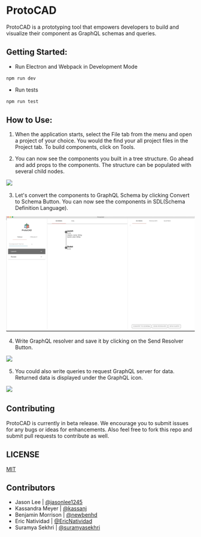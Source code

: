 # ProtoCAD

ProtoCAD is a prototyping tool that empowers developers to build and visualize their component as GraphQL schemas and queries.


## Getting Started:
- Run Electron and Webpack in Development Mode
```bash
npm run dev
```
- Run tests
```bash
npm run test
```

## How to Use:
1. When the application starts, select the File tab from the menu and open a project of your choice. You would the find your all project files in the Project tab. To build components, click on Tools.

2. You can now see the components you built in a tree structure. Go ahead and add props to the components. The structure can be populated with several child nodes.

![](build-ui.gif)

3. Let's convert the components to GraphQL Schema by clicking Convert to Schema Button. You can now see the components in SDL(Schema Definition Language).

![](schema.gif)

4. Write GraphQL resolver and save it by clicking on the Send Resolver Button.

![](resolver.gif)

5. You could also write queries to request GraphQL server for data. Returned data is displayed under the GraphQL icon.

![](query.gif)

## Contributing
ProtoCAD is currently in beta release. We encourage you to submit issues for any bugs or ideas for enhancements. Also feel free to fork this repo and submit pull requests to contribute as well.

## LICENSE
[MIT](https://github.com/CAD-X/ProtoCAD/blob/master/LICENSE)

## Contributors

- Jason Lee | [@jasonlee1245](https://github.com/jasonlee1245)
- Kassandra Meyer | [@kassanj](https://github.com/kassanj)
- Benjamin Morrison | [@newbenhd](https://github.com/newbenhd)
- Eric Natividad | [@EricNatividad](https://github.com/EricNatividad)
- Suramya Sekhri | [@suramyasekhri](https://github.com/suramyasekhri)
